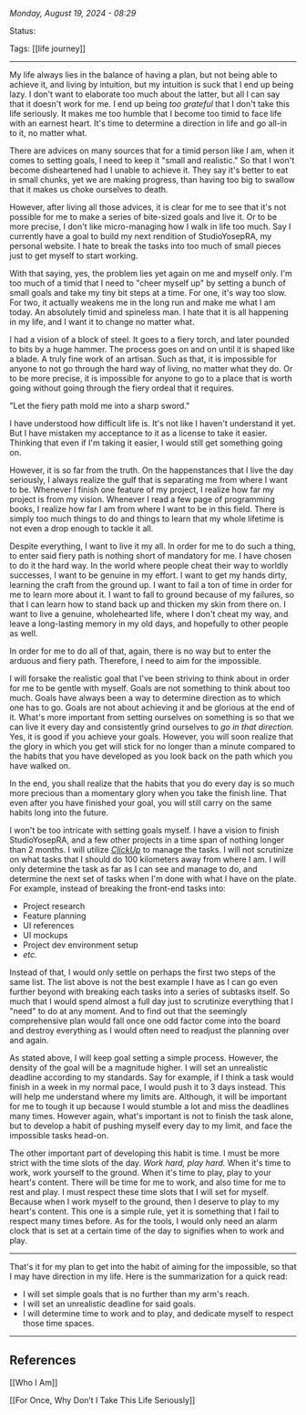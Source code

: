 
*Monday, August 19, 2024 - 08:29*

Status:

Tags: [[life journey]]

---

My life always lies in the balance of having a plan, but not being able to achieve it, and living by intuition, but my intuition is suck that I end up being lazy. I don't want to elaborate too much about the latter, but all I can say that it doesn't work for me. I end up being *too grateful* that I don't take this life seriously. It makes me too humble that I become too timid to face life with an earnest heart. It's time to determine a direction in life and go all-in to it, no matter what.

There are advices on many sources that for a timid person like I am, when it comes to setting goals, I need to keep it "small and realistic." So that I won't become disheartened had I unable to achieve it. They say it's better to eat in small chunks, yet we are making progress, than having too big to swallow that it makes us choke ourselves to death.

However, after living all those advices, it is clear for me to see that it's not possible for me to make a series of bite-sized goals and live it. Or to be more precise, I don't like micro-managing how I walk in life too much. Say I currently have a goal to build my next rendition of StudioYosepRA, my personal website. I hate to break the tasks into too much of small pieces just to get myself to start working.

With that saying, yes, the problem lies yet again on me and myself only. I'm too much of a timid that I need to "cheer myself up" by setting a bunch of small goals and take my tiny bit steps at a time. For one, it's way too slow. For two, it actually weakens me in the long run and make me what I am today. An absolutely timid and spineless man. I hate that it is all happening in my life, and I want it to change no matter what.

I had a vision of a block of steel. It goes to a fiery torch, and later pounded to bits by a huge hammer. The process goes on and on until it is shaped like a blade. A truly fine work of an artisan. Such as that, it is impossible for anyone to not go through the hard way of living, no matter what they do. Or to be more precise, it is impossible for anyone to go to a place that is worth going without going through the fiery ordeal that it requires.

"Let the fiery path mold me into a sharp sword."

I have understood how difficult life is. It's not like I haven't understand it yet. But I have mistaken my acceptance to it as a license to take it easier. Thinking that even if I'm taking it easier, I would still get something going on.

However, it is so far from the truth. On the happenstances that I live the day seriously, I always realize the gulf that is separating me from where I want to be. Whenever I finish one feature of my project, I realize how far my project is from my vision. Whenever I read a few page of programming books, I realize how far I am from where I want to be in this field. There is simply too much things to do and things to learn that my whole lifetime is not even a drop enough to tackle it all.

Despite everything, I want to live it my all. In order for me to do such a thing, to enter said fiery path is nothing short of mandatory for me. I have chosen to do it the hard way. In the world where people cheat their way to worldly successes, I want to be genuine in my effort. I want to get my hands dirty, learning the craft from the ground up. I want to fail a ton of time in order for me to learn more about it. I want to fall to ground because of my failures, so that I can learn how to stand back up and thicken my skin from there on. I want to live a genuine, wholehearted life, where I don't cheat my way, and leave a long-lasting memory in my old days, and hopefully to other people as well.

In order for me to do all of that, again, there is no way but to enter the arduous and fiery path. Therefore, I need to aim for the impossible.

I will forsake the realistic goal that I've been striving to think about in order for me to be gentle with myself. Goals are not something to think about too much. Goals have always been a way to determine direction as to which one has to go. Goals are not about achieving it and be glorious at the end of it. What's more important from setting ourselves on something is so that we can live it every day and consistently grind ourselves to *go in that direction.* Yes, it is good if you achieve your goals. However, you will soon realize that the glory in which you get will stick for no longer than a minute compared to the habits that you have developed as you look back on the path which you have walked on. 

In the end, you shall realize that the habits that you do every day is so much more precious than a momentary glory when you take the finish line. That even after you have finished your goal, you will still carry on the same habits long into the future.

I won't be too intricate with setting goals myself. I have a vision to finish StudioYosepRA, and a few other projects in a time span of nothing longer than 2 months. I will utilize [*ClickUp*](https://clickup.com/) to manage the tasks. I will not scrutinize on what tasks that I should do 100 kilometers away from where I am. I will only determine the task as far as I can see and manage to do, and determine the next set of tasks when I'm done with what I have on the plate. For example, instead of breaking the front-end tasks into:

- Project research
- Feature planning
- UI references
- UI mockups
- Project dev environment setup
- *etc.*

Instead of that, I would only settle on perhaps the first two steps of the same list. The list above is not the best example I have as I can go even further beyond with breaking each tasks into a series of subtasks itself. So much that I would spend almost a full day just to scrutinize everything that I "need" to do at any moment. And to find out that the seemingly comprehensive plan would fall once one odd factor come into the board and destroy everything as I would often need to readjust the planning over and again.

As stated above, I will keep goal setting a simple process. However, the density of the goal will be a magnitude higher. I will set an unrealistic deadline according to my standards. Say for example, if I think a task would finish in a week in my normal pace, I would push it to 3 days instead. This will help me understand where my limits are. Although, it will be important for me to tough it up because I would stumble a lot and miss the deadlines many times. However again, what's important is not to finish the task alone, but to develop a habit of pushing myself every day to my limit, and face the impossible tasks head-on.

The other important part of developing this habit is time. I must be more strict with the time slots of the day. *Work hard, play hard.* When it's time to work, work yourself to the ground. When it's time to play, play to your heart's content. There will be time for me to work, and also time for me to rest and play. I must respect these time slots that I will set for myself. Because when I work myself to the ground, then I deserve to play to my heart's content. This one is a simple rule, yet it is something that I fail to respect many times before. As for the tools, I would only need an alarm clock that is set at a certain time of the day to signifies when to work and play.

---

That's it for my plan to get into the habit of aiming for the impossible, so that I may have direction in my life. Here is the summarization for a quick read:

- I will set simple goals that is no further than my arm's reach.
- I will set an unrealistic deadline for said goals.
- I will determine time to work and to play, and dedicate myself to respect those time spaces.

---
## References

[[Who I Am]]

[[For Once, Why Don’t I Take This Life Seriously]]